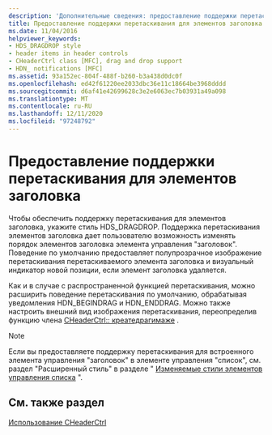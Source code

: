 ```yaml
---
description: 'Дополнительные сведения: предоставление поддержки перетаскивания для элементов заголовка'
title: Предоставление поддержки перетаскивания для элементов заголовка
ms.date: 11/04/2016
helpviewer_keywords:
- HDS_DRAGDROP style
- header items in header controls
- CHeaderCtrl class [MFC], drag and drop support
- HDN_ notifications [MFC]
ms.assetid: 93a152ec-804f-488f-b260-b3a438d0dc0f
ms.openlocfilehash: ed42f61220ee2033dbc36e11c18664be3968dddd
ms.sourcegitcommit: d6af41e42699628c3e2e6063ec7b03931a49a098
ms.translationtype: MT
ms.contentlocale: ru-RU
ms.lasthandoff: 12/11/2020
ms.locfileid: "97248792"
---
```

# <a name="providing-drag-and-drop-support-for-header-items"></a>Предоставление поддержки перетаскивания для элементов заголовка

Чтобы обеспечить поддержку перетаскивания для элементов заголовка, укажите стиль HDS_DRAGDROP. Поддержка перетаскивания элементов заголовка дает пользователю возможность изменять порядок элементов заголовка элемента управления "заголовок". Поведение по умолчанию предоставляет полупрозрачное изображение перетаскивания перетаскиваемого элемента заголовка и визуальный индикатор новой позиции, если элемент заголовка удаляется.

Как и в случае с распространенной функцией перетаскивания, можно расширить поведение перетаскивания по умолчанию, обрабатывая уведомления HDN_BEGINDRAG и HDN_ENDDRAG. Можно также настроить внешний вид изображения перетаскивания, переопределив функцию члена [CHeaderCtrl:: креатедрагимаже](../mfc/reference/cheaderctrl-class.md#createdragimage) .

> [!NOTE]
> Если вы предоставляете поддержку перетаскивания для встроенного элемента управления "заголовок" в элементе управления "список", см. раздел "Расширенный стиль" в разделе " [Изменяемые стили элементов управления списка](../mfc/changing-list-control-styles.md) ".

## <a name="see-also"></a>См. также раздел

[Использование CHeaderCtrl](../mfc/using-cheaderctrl.md)

